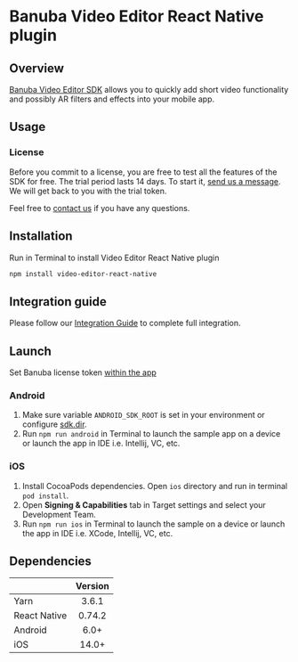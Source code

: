# Banuba Video Editor React Native plugin

## Overview
[Banuba Video Editor SDK](https://www.banuba.com/video-editor-sdk) allows you to quickly add short video functionality and possibly AR filters and effects into your mobile app.

## Usage
### License
Before you commit to a license, you are free to test all the features of the SDK for free.
The trial period lasts 14 days. To start it, [send us a message](https://www.banuba.com/video-editor-sdk#form).
We will get back to you with the trial token.

Feel free to [contact us](https://www.banuba.com/faq/kb-tickets/new) if you have any questions.

## Installation
Run in Terminal to install Video Editor React Native plugin
```sh
npm install video-editor-react-native
```

## Integration guide
Please follow our [Integration Guide](mddocs/integration_guide.md) to complete full integration.

## Launch
Set Banuba license token [within the app](example/src/App.tsx#L8)

### Android
1. Make sure variable ```ANDROID_SDK_ROOT``` is set in your environment or configure [sdk.dir](android/local.properties#1).
2. Run ```npm run android``` in Terminal to launch the sample app on a device or launch the app in IDE i.e. Intellij, VC, etc.

### iOS
1. Install CocoaPods dependencies. Open ```ios``` directory and run in terminal ```pod install```.
2. Open **Signing & Capabilities** tab in Target settings and select your Development Team.
3. Run ```npm run ios``` in Terminal to launch the sample on a device or launch the app in IDE i.e. XCode, Intellij, VC, etc.

## Dependencies
|              | Version |
|--------------|:-------:|
| Yarn         |  3.6.1  |
| React Native | 0.74.2  |
| Android      |  6.0+   |
| iOS          |  14.0+  |
